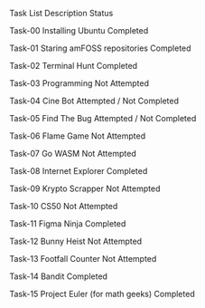 Task List                        Description                                  Status




Task-00                       Installing Ubuntu                             Completed




Task-01                       Staring amFOSS repositories                   Completed




Task-02                       Terminal Hunt                                 Completed




Task-03                       Programming                                   Not Attempted   




Task-04                       Cine Bot                                   Attempted / Not Completed




Task-05                       Find The Bug                               Attempted / Not Completed




Task-06                       Flame Game                                    Not Attempted




Task-07                       Go WASM                                       Not Attempted




Task-08                       Internet Explorer                             Completed




Task-09                       Krypto Scrapper                               Not Attempted




Task-10                       CS50                                          Not Attempted




Task-11                       Figma Ninja                                   Completed




Task-12                       Bunny Heist                                   Not Attempted




Task-13                       Footfall Counter                              Not Attempted




Task-14                       Bandit                                        Completed



Task-15                       Project Euler (for math geeks)                Completed
